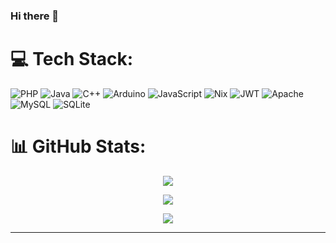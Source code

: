 ### Hi there 👋


# 💻 Tech Stack:
![PHP](https://img.shields.io/badge/php-%23777BB4.svg?style=for-the-badge&logo=php&logoColor=white) ![Java](https://img.shields.io/badge/java-%23ED8B00.svg?style=for-the-badge&logo=openjdk&logoColor=white) ![C++](https://img.shields.io/badge/c++-%2300599C.svg?style=for-the-badge&logo=c%2B%2B&logoColor=white) ![Arduino](https://img.shields.io/badge/-Arduino-00979D?style=for-the-badge&logo=Arduino&logoColor=white) ![JavaScript](https://img.shields.io/badge/javascript-%23323330.svg?style=for-the-badge&logo=javascript&logoColor=%23F7DF1E) ![Nix](https://img.shields.io/badge/NIX-5277C3.svg?style=for-the-badge&logo=NixOS&logoColor=white) ![JWT](https://img.shields.io/badge/JWT-black?style=for-the-badge&logo=JSON%20web%20tokens) ![Apache](https://img.shields.io/badge/apache-%23D42029.svg?style=for-the-badge&logo=apache&logoColor=white) ![MySQL](https://img.shields.io/badge/mysql-4479A1.svg?style=for-the-badge&logo=mysql&logoColor=white) ![SQLite](https://img.shields.io/badge/sqlite-%2307405e.svg?style=for-the-badge&logo=sqlite&logoColor=white)
# 📊 GitHub Stats:
<!-- original stats
![](https://github-readme-stats.vercel.app/api?username=Wlczak&theme=ayu-mirage&hide_border=false&include_all_commits=false&count_private=true)<br/>
![](https://github-readme-streak-stats.herokuapp.com/?user=Wlczak&theme=ayu-mirage&hide_border=false)<br/>
![](https://github-readme-stats.vercel.app/api/top-langs/?username=Wlczak&theme=ayu-mirage&hide_border=false&include_all_commits=false&count_private=true&layout=compact&count_private=false&size_weight=0.5&count_weight=0.5)
-->

<p align="center">
  <a href="https://github.com/anuraghazra/github-readme-stats"><img src="https://github-readme-stats-wlczaks-projects.vercel.app/api?username=Wlczak&theme=ayu-mirage&hide_border=false&include_all_commits=false&count_private=true"></a> 
</p> 
<p align="center">
  <a href="https://github.com/anuraghazra/github-readme-stats"><img src="https://github-readme-streak-stats-vlastas.vercel.app/?user=Wlczak&theme=ayu-mirage&hide_border=false"></a> 
</p>
<p align="center">
  <a href="https://github.com/anuraghazra/github-readme-stats"><img src="https://github-readme-stats-wlczaks-projects.vercel.app/api/top-langs/?username=Wlczak&theme=ayu-mirage&hide_border=false&include_all_commits=false&count_private=true&layout=compact&count_private=false&size_weight=0.5&count_weight=0.5"></a> 
</p>

---


<!-- Proudly created with GPRM ( https://gprm.itsvg.in ) -->
